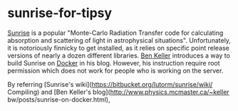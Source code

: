 # sunrise-for-tipsy

[Sunrise](https://bitbucket.org/lutorm/sunrise/overview) is a popular 
"Monte-Carlo Radiation Transfer code for calculating absorption and 
scattering of light in astrophysical situations". 
Unfortunately, it is notoriously finnicky to get installed, as it relies 
on specific point release versions of nearly a dozen different libraries. 
[Ben Keller](https://github.com/bwkeller) introduces a way to build 
Sunrise on [Docker](https://docs.docker.com/) in his blog. However, his 
instruction require root permission which does not work for people who 
is working on the server. 

By referring [Sunrise's wiki](https://bitbucket.org/lutorm/sunrise/wiki/
Compiling) and [Ben Keller's blog](http://www.physics.mcmaster.ca/~keller
bw/posts/sunrise-on-docker.html),
